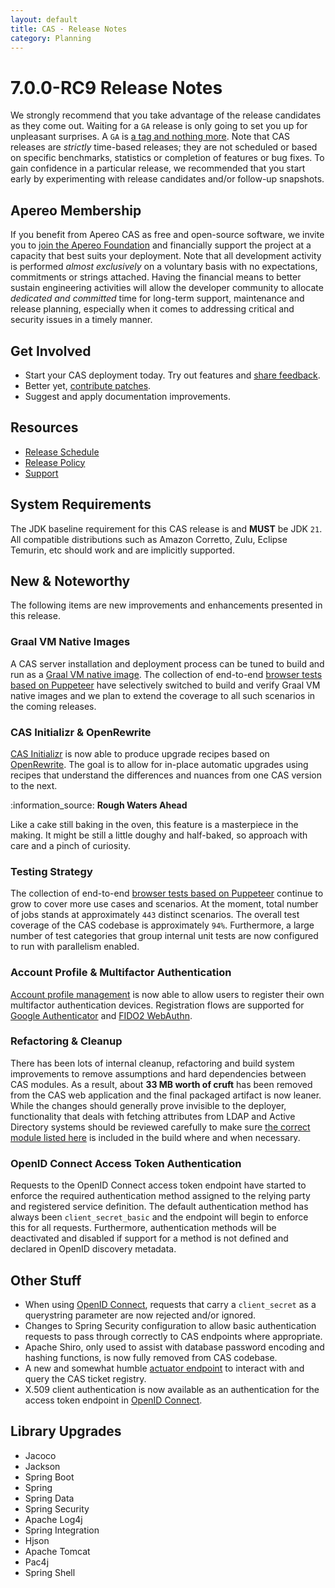 ```yaml
---
layout: default
title: CAS - Release Notes
category: Planning
---
```


# 7.0.0-RC9 Release Notes

We strongly recommend that you take advantage of the release candidates as they come out. Waiting for a `GA` release is only going to set
you up for unpleasant surprises. A `GA` is [a tag and nothing more](https://apereo.github.io/2017/03/08/the-myth-of-ga-rel/). Note
that CAS releases are *strictly* time-based releases; they are not scheduled or based on specific benchmarks,
statistics or completion of features or bug fixes. To gain confidence in a particular
release, we recommended that you start early by experimenting with release candidates and/or follow-up snapshots.

## Apereo Membership

If you benefit from Apereo CAS as free and open-source software, we invite you
to [join the Apereo Foundation](https://www.apereo.org/content/apereo-membership)
and financially support the project at a capacity that best suits your deployment. Note that all development activity is performed
*almost exclusively* on a voluntary basis with no expectations, commitments or strings attached. Having the financial means to better
sustain engineering activities will allow the developer community to allocate *dedicated and committed* time for long-term support,
maintenance and release planning, especially when it comes to addressing critical and security issues in a timely manner.

## Get Involved

- Start your CAS deployment today. Try out features and [share feedback](/cas/Mailing-Lists.html).
- Better yet, [contribute patches](/cas/developer/Contributor-Guidelines.html).
- Suggest and apply documentation improvements.

## Resources

- [Release Schedule](https://github.com/apereo/cas/milestones)
- [Release Policy](/cas/developer/Release-Policy.html)
- [Support](https://apereo.github.io/cas/Support.html)

## System Requirements

The JDK baseline requirement for this CAS release is and **MUST** be JDK `21`. All compatible distributions
such as Amazon Corretto, Zulu, Eclipse Temurin, etc should work and are implicitly supported.

## New & Noteworthy

The following items are new improvements and enhancements presented in this release.

### Graal VM Native Images

A CAS server installation and deployment process can be tuned to build and run
as a [Graal VM native image](../installation/GraalVM-NativeImage-Installation.html).
The collection of end-to-end [browser tests based on Puppeteer](../../developer/Test-Process.html) have selectively switched
to build and verify Graal VM native images and we plan to extend the coverage to all such scenarios in the coming releases.

### CAS Initializr & OpenRewrite

[CAS Initializr](../installation/WAR-Overlay-Initializr.html) is now able to produce upgrade recipes based on [OpenRewrite](https://docs.openrewrite.org/).
The goal is to allow for in-place automatic upgrades using recipes that understand the differences and nuances from one CAS version to the next.

<div class="alert alert-info">:information_source: <strong>Rough Waters Ahead</strong><p>
Like a cake still baking in the oven, this feature is a masterpiece in the making. It might be still a little doughy and 
half-baked, so approach with care and a pinch of curiosity. </p></div>

### Testing Strategy

The collection of end-to-end [browser tests based on Puppeteer](../../developer/Test-Process.html) continue to grow to cover more use cases
and scenarios. At the moment, total number of jobs stands at approximately `443` distinct scenarios. The overall
test coverage of the CAS codebase is approximately `94%`. Furthermore, a large number of test categories that group internal unit tests
are now configured to run with parallelism enabled.

### Account Profile & Multifactor Authentication

[Account profile management](../registration/Account-Management-Overview.html) is now able to allow users to register their own multifactor authentication devices.
Registration flows are supported for [Google Authenticator](../mfa/GoogleAuthenticator-Authentication.html) 
and [FIDO2 WebAuthn](../mfa/FIDO2-WebAuthn-Authentication-Registration.html).

### Refactoring & Cleanup

There has been lots of internal cleanup, refactoring and build system improvements to remove assumptions and hard dependencies between CAS modules.
As a result, about **33 MB worth of cruft** has been removed from the CAS web application and the final packaged artifact is now leaner. While the changes
should generally prove invisible to the deployer, functionality that deals with fetching attributes from LDAP and Active Directory
systems should be reviewed carefully to make sure [the correct module listed here](../integration/Attribute-Resolution-LDAP.html) is included in the build
where and when necessary.

### OpenID Connect Access Token Authentication

Requests to the OpenID Connect access token endpoint have started to enforce the required authentication method
assigned to the relying party and registered service definition. The default authentication method has always been `client_secret_basic`
and the endpoint will begin to enforce this for all requests. Furthermore, authentication methods will be deactivated and disabled
if support for a method is not defined and declared in OpenID discovery metadata.

## Other Stuff

- When using [OpenID Connect](../protocol/OIDC-Protocol.html), requests that carry a `client_secret` as a querystring parameter are now rejected and/or ignored.
- Changes to Spring Security configuration to allow basic authentication requests to pass through correctly to CAS endpoints where appropriate.
- Apache Shiro, only used to assist with database password encoding and hashing functions, is now fully removed from CAS codebase.
- A new and somewhat humble [actuator endpoint](../ticketing/Configuring-Ticketing-Components.html) to interact with and query the CAS ticket registry.
- X.509 client authentication is now available as an authentication for the access token endpoint in [OpenID Connect](../protocol/OIDC-Protocol.html). 

## Library Upgrades
  
- Jacoco 
- Jackson
- Spring Boot
- Spring
- Spring Data
- Spring Security
- Apache Log4j
- Spring Integration
- Hjson
- Apache Tomcat
- Pac4j
- Spring Shell
